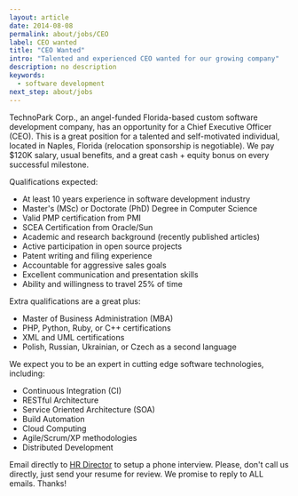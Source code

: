 ```yaml
---
layout: article
date: 2014-08-08
permalink: about/jobs/CEO
label: CEO wanted
title: "CEO Wanted"
intro: "Talented and experienced CEO wanted for our growing company"
description: no description
keywords:
  - software development
next_step: about/jobs
---
```


TechnoPark Corp., an angel-funded Florida-based custom software development company, has an
opportunity for a Chief Executive Officer (CEO). This is a great position for a talented and
self-motivated individual, located in Naples, Florida (relocation sponsorship is negotiable). We pay
$120K salary, usual benefits, and a great cash + equity bonus on every successful milestone.

Qualifications expected:

 * At least 10 years experience in software development industry
 * Master's (MSc) or Doctorate (PhD) Degree in Computer Science
 * Valid PMP certification from PMI
 * SCEA Certification from Oracle/Sun
 * Academic and research background (recently published articles)
 * Active participation in open source projects
 * Patent writing and filing experience
 * Accountable for aggressive sales goals
 * Excellent communication and presentation skills
 * Ability and willingness to travel 25% of time

Extra qualifications are a great plus:

 * Master of Business Administration (MBA)
 * PHP, Python, Ruby, or C++ certifications
 * XML and UML certifications
 * Polish, Russian, Ukrainian, or Czech as a second language

We expect you to be an expert in cutting edge software technologies, including:

 * Continuous Integration (CI)
 * RESTful Architecture
 * Service Oriented Architecture (SOA)
 * Build Automation
 * Cloud Computing
 * Agile/Scrum/XP methodologies
 * Distributed Development

Email directly to [HR Director](mailto:hr@technoparkcorp.com) to setup a phone interview. Please,
don't call us directly, just send your resume for review. We promise to reply to ALL emails. Thanks!
